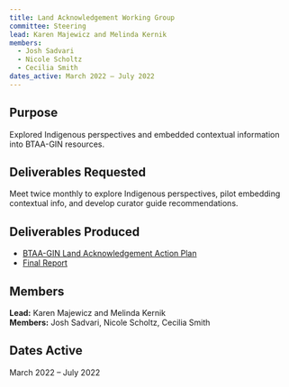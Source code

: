 ```yaml
---
title: Land Acknowledgement Working Group
committee: Steering
lead: Karen Majewicz and Melinda Kernik
members:
  - Josh Sadvari
  - Nicole Scholtz
  - Cecilia Smith
dates_active: March 2022 – July 2022
---
```


## Purpose

Explored Indigenous perspectives and embedded contextual information into BTAA-GIN resources.

## Deliverables Requested

Meet twice monthly to explore Indigenous perspectives, pilot embedding contextual info, and develop curator guide recommendations.

## Deliverables Produced

- [BTAA-GIN Land Acknowledgement Action Plan](../../library/actionplan)
- [Final Report](../../library/land-acknowledgement-working-group-report/)

## Members

**Lead:** Karen Majewicz and Melinda Kernik  
**Members:** Josh Sadvari, Nicole Scholtz, Cecilia Smith

## Dates Active

March 2022 – July 2022
